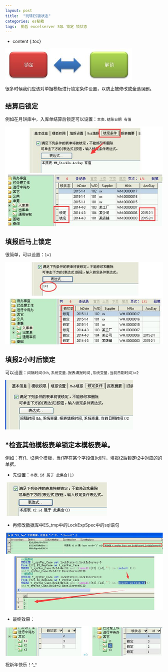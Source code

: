 ```yaml
---
layout: post
title:  "玩转ES锁状态"
categories: es秘籍
tags:  勤哲 excelserver SQL 锁定 锁状态 
---
```


* content
{:toc}

![](/img/ess8-1.jpg)

很多时候我们应该对单据模板进行锁定条件设置，以防止被修改或全选误删。

## 结算后锁定
例如在月饼库中，入库单结算后锁定可以设置：`本表.结账日期 有值`
 
![](/img/ess8-2.jpg)

## 填报后马上锁定
很简单，可以设置：`1=1`
 
![](/img/ess8-3.jpg)
 
## 填报2小时后锁定
可以设置：`间隔时间(hh,系统变量.报表填报时间,系统变量.当前日期时间)>2`
 
![](/img/ess8-4.jpg)

## *检查其他模板表单锁定本模板表单。
例如：有t1、t2两个模板，当t1存在某个字段值(id)时，填报t2后锁定t2中对应的的单据。

* 先设置：`本表.id 属于 此集合(1)`

![](/img/ess8-5.jpg)
 
* 再修改数据库中ES_tmp中的LockExpSpec中的sql语句

![](/img/ess8-6.jpg) 
 
* 最终效果：

![](/img/ess8-7.jpg)

祝新年快乐！^_^  
